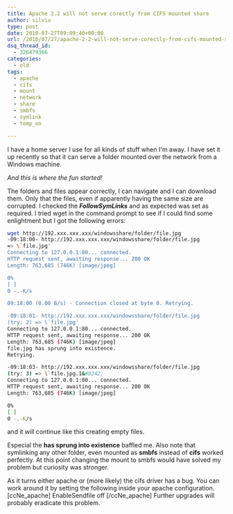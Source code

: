 ```yaml
---
title: Apache 2.2 will not serve corectly from CIFS mounted share
author: silviu
type: post
date: 2010-07-27T09:09:40+00:00
url: /2010/07/27/apache-2-2-will-not-serve-corectly-from-cifs-mounted-share/
dsq_thread_id:
  - 326479366
categories:
  - old
tags:
  - apache
  - cifs
  - mount
  - network
  - share
  - smbfs
  - symlink
  - temp_on

---
```

I have a home server I use for all kinds of stuff when I'm away. I have set it up recently so that it can serve a folder mounted over the network from a Windows machine.

_And this is where the fun started!_

The folders and files appear correctly, I can navigate and I can download them. Only that the files, even if apparently having the same size are corrupted. I checked the **_FollowSymLinks_** and as expected was set as required. I tried wget in the command prompt to see if I could find some enlightment but I got the following errors:
```bash
wget http://192.xxx.xxx.xxx/windowsshare/folder/file.jpg
-09:18:00- http://192.xxx.xxx.xxx/windowsshare/folder/file.jpg
=> \`file.jpg'
Connecting to 127.0.0.1:80... connected.
HTTP request sent, awaiting response... 200 OK
Length: 763,685 (746K) [image/jpeg]

0%
[ ]
0 -.-K/s

09:18:00 (0.00 B/s) - Connection closed at byte 0. Retrying.

-09:18:01- http://192.xxx.xxx.xxx/windowsshare/folder/file.jpg
(try: 2) => \`file.jpg'
Connecting to 127.0.0.1:80... connected.
HTTP request sent, awaiting response... 200 OK
Length: 763,685 (746K) [image/jpeg]
file.jpg has sprung into existence.
Retrying.

-09:18:03- http://192.xxx.xxx.xxx/windowsshare/folder/file.jpg
(try: 3) => \`file.jpg.1&#8242;
Connecting to 127.0.0.1:80... connected.
HTTP request sent, awaiting response... 200 OK
Length: 763,685 (746K) [image/jpeg]

0%
[ ]
0 -.-K/s
```
and it will continue like this creating empty files.

Especial the **has sprung into existence** baffled me. Also note that symlinking any other folder, even mounted as **smbfs** instead of **cifs** worked perfectly. At this point changing the mount to smbfs would have solved my problem but curiosity was stronger.

As it turns either apache or (more likely) the cifs driver has a bug. You can work around it by setting the following inside your apache configuration.
[ccNe_apache]
EnableSendfile off
[/ccNe_apache]
Further upgrades will probably eradicate this problem.